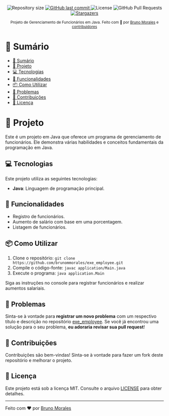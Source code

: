 <p align="center">
  <img alt="Repository size" src="https://img.shields.io/github/repo-size/brunommorales/exe_employee?color=5965e0">

  <a href="https://github.com/brunommorales/exe_employee/commits/master">
    <img alt="GitHub last commit" src="https://img.shields.io/github/last-commit/brunommorales/exe_employee?color=5965e0">
  </a>
  <img alt="License" src="https://img.shields.io/badge/license-MIT-5965e0">
  <img alt="GitHub Pull Requests" src="https://img.shields.io/github/issues-pr/brunommorales/exe_employee?color=5965e0" />
  <a href="https://github.com/brunommorales/exe_employee/stargazers">
    <img alt="Stargazers" src="https://img.shields.io/github/stars/brunommorales/exe_employee?color=5965e0&logo=github">
  </a>
</p>

<div align="center">
  <sub>Projeto de Gerenciamento de Funcionários em Java. Feito com 💜 por
    <a href="https://github.com/brunommorales">Bruno Morales</a> e
    <a href="https://github.com/brunommorales/exe_employee/graphs/contributors">
      contribuidores
    </a>
  </sub>
</div>

# 📌 Sumário

- [📌 Sumário](#-sumário)
- [👀 Projeto](#-projeto)
- [💻 Tecnologias](#-tecnologias)
- [🚀 Funcionalidades](#-funcionalidades)
- [📦 Como Utilizar](#-como-utilizar)
- [🐛 Problemas](#-problemas)
- [🎉 Contribuições](#-contribuições)
- [📕 Licença](#-licença)

# 👀 Projeto

Este é um projeto em Java que oferece um programa de gerenciamento de funcionários. Ele demonstra várias habilidades e conceitos fundamentais da programação em Java.

## 💻 Tecnologias

Este projeto utiliza as seguintes tecnologias:

- **Java**: Linguagem de programação principal.

## 🚀 Funcionalidades

- Registro de funcionários.
- Aumento de salário com base em uma porcentagem.
- Listagem de funcionários.

## 📦 Como Utilizar

1. Clone o repositório: `git clone https://github.com/brunommorales/exe_employee.git`
2. Compile o código-fonte: `javac application/Main.java`
3. Execute o programa: `java application.Main`

Siga as instruções no console para registrar funcionários e realizar aumentos salariais.

## 🐛 Problemas

Sinta-se à vontade para **registrar um novo problema** com um respectivo título e descrição no repositório [exe_employee](https://github.com/brunommorales/exe_employee/issues). Se você já encontrou uma solução para o seu problema, **eu adoraria revisar sua pull request**!

## 🎉 Contribuições

Contribuições são bem-vindas! Sinta-se à vontade para fazer um fork deste repositório e melhorar o projeto.

## 📕 Licença

Este projeto está sob a licença MIT. Consulte o arquivo [LICENSE](LICENSE) para obter detalhes.

---

Feito com ❤️ por [Bruno Morales](https://github.com/brunommorales)
